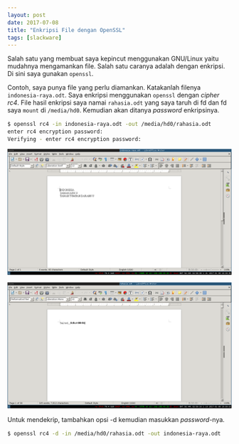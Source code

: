 ```yaml
---
layout: post
date: 2017-07-08
title: "Enkripsi File dengan OpenSSL"
tags: [slackware]
---
```

Salah satu yang membuat saya kepincut menggunakan GNU/Linux yaitu mudahnya mengamankan file. Salah satu caranya adalah dengan enkripsi. Di sini saya gunakan <code>openssl</code>.

Contoh, saya punya file yang perlu diamankan. Katakanlah filenya <code>indonesia-raya.odt</code>. Saya enkripsi menggunakan <code>openssl</code> dengan _cipher rc4_. File hasil enkripsi saya namai <code>rahasia.odt</code> yang saya taruh di fd dan fd saya <code>mount</code> di <code>/media/hd0</code>. Kemudian akan ditanya _password_ enkripsinya.

```bash
$ openssl rc4 -in indonesia-raya.odt -out /media/hd0/rahasia.odt
enter rc4 encryption password:
Verifying - enter rc4 encryption password:
```

![konten indonesia-raya.odt yang asli belum dienkripsi](/gambar/openssl-enkrip-1.png)

![konten file rahasia.odt hasil enkripsi](/gambar/openssl-enkrip-2.png)

Untuk mendekrip, tambahkan opsi -d kemudian masukkan _password_-nya.

```bash
$ openssl rc4 -d -in /media/hd0/rahasia.odt -out indonesia-raya.odt
```
